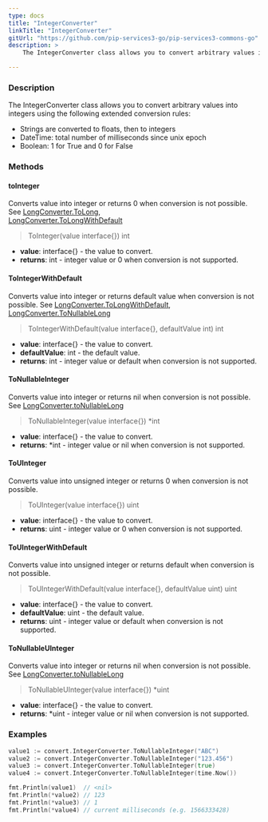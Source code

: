 ```yaml
---
type: docs
title: "IntegerConverter"
linkTitle: "IntegerConverter"
gitUrl: "https://github.com/pip-services3-go/pip-services3-commons-go"
description: > 
    The IntegerConverter class allows you to convert arbitrary values into integers using extended conversion rules.

---
```


### Description
    
The IntegerConverter class allows you to convert arbitrary values into integers using the following extended conversion rules:

- Strings are converted to floats, then to integers
- DateTime: total number of milliseconds since unix epoсh  
- Boolean: 1 for True and 0 for False

### Methods

#### toInteger
Converts value into integer or returns 0 when conversion is not possible.  
See [LongConverter.ToLong](../long_converter/#tolong),  
[LongConverter.ToLongWithDefault](../long_converter/#tolongwithdefault)

> ToInteger(value interface{}) int

- **value**: interface{} - the value to convert.
- **returns**: int - integer value or 0 when conversion is not supported.

#### ToIntegerWithDefault
Converts value into integer or returns default value when conversion is not possible.
See [LongConverter.ToLongWithDefault](../long_converter/#tolongwithdefault),  
[LongConverter.ToNullableLong](../long_converter/#tonullablelong)

> ToIntegerWithDefault(value interface{}, defaultValue int) int

- **value**: interface{} - the value to convert.
- **defaultValue**: int - the default value.
- **returns**: int - integer value or default when conversion is not supported. 

#### ToNullableInteger
Converts value into integer or returns nil when conversion is not possible.
See [LongConverter.toNullableLong](../long_converter/#tonullablelong)

> ToNullableInteger(value interface{}) *int

- **value**: interface{} - the value to convert.
- **returns**: *int - integer value or nil when conversion is not supported.



#### ToUInteger
Converts value into unsigned integer or returns 0 when conversion is not possible.

> ToUInteger(value interface{}) uint

- **value**: interface{} - the value to convert.
- **returns**: uint - integer value or 0 when conversion is not supported.

#### ToUIntegerWithDefault
Converts value into unsigned integer or returns default when conversion is not possible.

> ToUIntegerWithDefault(value interface{}, defaultValue uint) uint

- **value**: interface{} - the value to convert.
- **defaultValue**: uint - the default value.
- **returns**: uint - integer value or default when conversion is not supported.

#### ToNullableUInteger
Converts value into integer or returns nil when conversion is not possible.
See [LongConverter.toNullableLong](../long_converter/#tonullablelong)

> ToNullableUInteger(value interface{}) *uint

- **value**: interface{} - the value to convert.
- **returns**: *uint - integer value or nil when conversion is not supported.


### Examples

```go
value1 := convert.IntegerConverter.ToNullableInteger("ABC")
value2 := convert.IntegerConverter.ToNullableInteger("123.456")
value3 := convert.IntegerConverter.ToNullableInteger(true)
value4 := convert.IntegerConverter.ToNullableInteger(time.Now())

fmt.Println(value1)  // <nil>
fmt.Println(*value2) // 123
fmt.Println(*value3) // 1
fmt.Println(*value4) // current milliseconds (e.g. 1566333428)

```
